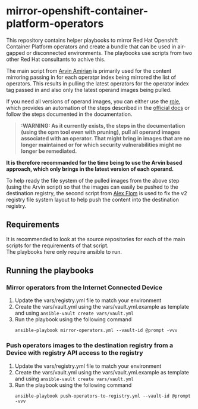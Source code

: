 # mirror-openshift-container-platform-operators 

This repository contains helper playbooks to mirror Red Hat Openshift Container Platform operators and create a bundle that can be used in air-gapped or disconnected environments. The playbooks use scripts from two other Red Hat consultants to achive this.   

The main script from [Arvin Amirian](https://github.com/redhat-cop/openshift-disconnected-operators) is primarily used for the content mirroring passing in for each operatpr index being mirrored the list of operators. This results in pulling the latest operators for the operator index tag passed in and also only the latest operand images being pulled.   

If you need all versions of operand images, you can either use the [role](https://github.com/cadjai/mirror-ocp4-contents-for-artifactory.git), which provides an automation of the steps described in the [official docs](https://docs.openshift.com/container-platform/4.7/operators/admin/olm-managing-custom-catalogs.html) or follow the steps documented in the documentation.   

> **:WARNING: As it currently exists, the steps in the documentation (using the opm tool even with pruning), pull all operand images associated with an operator. That might bring in images that are no longer maintained or for which security vulnerabilities might no longer be remediated.**

**It is therefore recommanded for the time being to use the Arvin based approach, which only brings in the latest version of each operand.** 

To help ready the file system of the pulled images from the above step (using the Arvin script) so that the images can easily be pushed to the destination registry, the second script from [Alex Flom](https://github.com/RedHatGov/openshift-disconnected-operators/blob/master/container/upload.sh) is used to fix the v2 registry file system layout to help push the content into the destination registry.

## Requirements

It is recommended to look at the source repositories for each of the main scripts for the requirements of that script.  
The playbooks here only require ansible to run. 

## Running the playbooks 
### Mirror operators from the Internet Connected Device
1. Update the vars/registry.yml file to match your environment 
2. Create the vars/vault.yml using the vars/vault.yml.example as template and using `ansible-vault create vars/vault.yml` 
3. Run the playbook using the following command   
   ```
   ansible-playbook mirror-operators.yml --vault-id @prompt -vvv
   ``` 

### Push operators images to the destination registry from a Device with registry API access to the registry
1. Update the vars/registry.yml file to match your environment 
2. Create the vars/vault.yml using the vars/vault.yml.example as template and using `ansible-vault create vars/vault.yml` 
3. Run the playbook using the following command   
   ```
   ansible-playbook push-operators-to-registry.yml --vault-id @prompt -vvv
   ``` 

